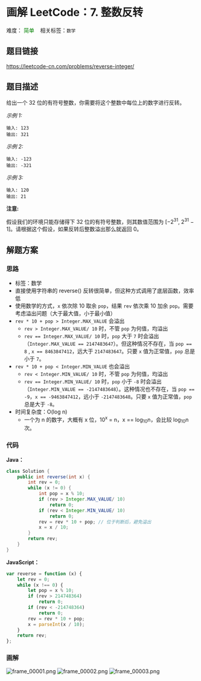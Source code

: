 # 画解 LeetCode：7. 整数反转 
难度：<span style="color: green"> 简单 </span>  &nbsp;&nbsp; 相关标签：`数学`

## 题目链接
https://leetcode-cn.com/problems/reverse-integer/
## 题目描述
给出一个 32 位的有符号整数，你需要将这个整数中每位上的数字进行反转。

<!--more-->

*示例 1:*
```
输入: 123
输出: 321
```
*示例 2:*
```
输入: -123
输出: -321
```
*示例 3:*
```
输入: 120
输出: 21
```

**注意:**

假设我们的环境只能存储得下 32 位的有符号整数，则其数值范围为 [−2<sup>31</sup>, 2<sup>31</sup> − 1]。请根据这个假设，如果反转后整数溢出那么就返回 0。

## 解题方案
### 思路
* 标签：数学
* 直接使用字符串的 reverse() 反转很简单，但这种方式调用了底层函数，效率低
* 使用数学的方式，`x` 依次除 10 取余 `pop`，结果 `rev` 依次乘 10 加余 `pop`。需要考虑溢出问题（大于最大值，小于最小值）
* `rev * 10 + pop > Integer.MAX_VALUE` 会溢出
  * `rev > Integer.MAX_VALUE/ 10` 时，不管 `pop` 为何值，均溢出
  * `rev == Integer.MAX_VALUE/ 10` 时，`pop` 大于 `7` 时会溢出（`Integer.MAX_VALUE == 2147483647`）。但这种情况不存在，当 `pop == 8` , `x == 8463847412`，远大于 `2147483647`。只要 `x` 值为正常值，`pop` 总是小于 `7`。
* `rev * 10 + pop < Integer.MIN_VALUE` 也会溢出
  * `rev < Integer.MIN_VALUE/ 10` 时，不管 `pop` 为何值，均溢出
  * `rev == Integer.MIN_VALUE/ 10` 时，`pop` 小于 `-8` 时会溢出（`Integer.MIN_VALUE == -2147483648`）。这种情况也不存在，当 `pop == -9`，`x == -9463847412`，远小于 `-2147483648`。只要 `x` 值为正常值，`pop` 总是大于 `-8`。
* 时间复杂度：O(log n) 
   * 一个为 n 的数字，大概有 x 位，10<sup>x</sup> = n，x == log<sub>10</sub>n，会比较 log<sub>10</sub>n 次。
### 代码
**Java：**
```Java
class Solution {
    public int reverse(int x) {
        int rev = 0;
        while (x != 0) {
            int pop = x % 10;
            if (rev > Integer.MAX_VALUE/ 10) 
                return 0;
            if (rev < Integer.MIN_VALUE/ 10) 
                return 0;
            rev = rev * 10 + pop; // 位于判断后，避免溢出
            x = x / 10;
        }
        return rev;
    }
}
```
**JavaScript：**
```JavaScript
var reverse = function (x) {
    let rev = 0;
    while (x !== 0) {
        let pop = x % 10;
        if (rev > 214748364)
            return 0;
        if (rev < -214748364)
            return 0;
        rev = rev * 10 + pop;
        x = parseInt(x / 10);
    }
    return rev;
};
```
### 画解
![frame_00001.png](https://i.loli.net/2019/08/15/8LQxIKEHyTBfOXb.png)
![frame_00002.png](https://i.loli.net/2019/08/15/mpWJ3ZBacM6D4Rz.png)
![frame_00003.png](https://i.loli.net/2019/08/15/cS2lIGbZHy3Fw9e.png)